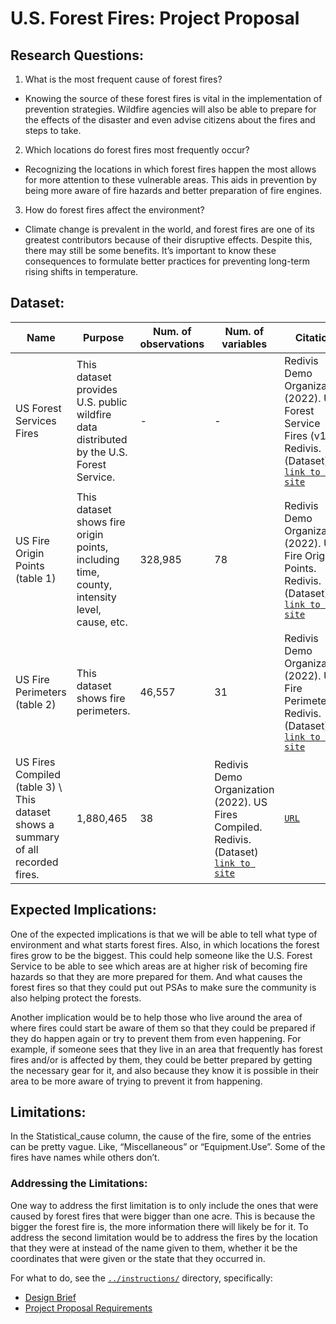 # U.S. Forest Fires: Project Proposal 

## Research Questions:

1. What is the most frequent cause of forest fires?
- Knowing the source of these forest fires is vital in the implementation of prevention strategies. Wildfire agencies will also be able to prepare for the effects of the disaster and even advise citizens about the fires and steps to take.
2. Which locations do forest fires most frequently occur?
- Recognizing the locations in which forest fires happen the most allows for more attention to these vulnerable areas. This aids in prevention by being more aware of fire hazards and better preparation of fire engines.
3. How do forest fires affect the environment?
- Climate change is prevalent in the world, and forest fires are one of its greatest contributors because of their disruptive effects. Despite this, there may still be some benefits. It’s important to know these consequences to formulate better practices for preventing long-term rising shifts in temperature.

## Dataset:

| Name                     | Purpose | Num. of observations | Num. of variables | Citation | URL |
|--------------------------|---------|----------------------|-------------------|----------|-----|
| US Forest Services Fires | This dataset provides U.S. public wildfire data distributed by the U.S. Forest Service. | - | - | Redivis Demo Organization (2022). US Forest Service Fires (v1.1). Redivis. (Dataset) [`link to site`](https://redivis.com/datasets/5k9t-07xsg7ckc?v=1.1) | [`URL`](https://redivis.com/datasets/5k9t-07xsg7ckc?v=1.1) |
| US Fire Origin Points (table 1) | This dataset shows fire origin points, including time, county, intensity level, cause, etc. | 328,985 | 78 | Redivis Demo Organization (2022). US Fire Origin Points. Redivis. (Dataset) [`link to site`](https://redivis.com/datasets/5k9t-07xsg7ckc/tables/5r3s-4s2avr2eb?variable=initial_response) | [`URL`](https://redivis.com/datasets/5k9t-07xsg7ckc/tables/5r3s-4s2avr2eb?variable=initial_response) |
| US Fire Perimeters (table 2) | This dataset shows fire perimeters. | 46,557 | 31 | Redivis Demo Organization (2022). US Fire Perimeters. Redivis. (Dataset) [`link to site`](https://redivis.com/datasets/5k9t-07xsg7ckc/tables/9r58-8ckedbnhw) | [`URL`](https://redivis.com/datasets/5k9t-07xsg7ckc/tables/9r58-8ckedbnhw) |
| US Fires Compiled (table 3) \ This dataset shows a summary of all recorded fires. | 1,880,465 | 38 | Redivis Demo Organization (2022). US Fires Compiled. Redivis. (Dataset) [`link to site`](https://redivis.com/datasets/5k9t-07xsg7ckc/tables/t935-9twa6qwpz) | [`URL`](https://redivis.com/datasets/5k9t-07xsg7ckc/tables/t935-9twa6qwpz) |


## Expected Implications:

One of the expected implications is that we will be able to tell what type of environment and what starts forest fires. Also, in which locations the forest fires grow to be the biggest. This could help someone like the U.S. Forest Service to be able to see which areas are at higher risk of becoming fire hazards so that they are more prepared for them. And what causes the forest fires so that they could put out PSAs to make sure the community is also helping protect the forests.

Another implication would be to help those who live around the area of where fires could start be aware of them so that they could be prepared if they do happen again or try to prevent them from even happening. For example, if someone sees that they live in an area that frequently has forest fires and/or is affected by them, they could be better prepared by getting the necessary gear for it, and also because they know it is possible in their area to be more aware of trying to prevent it from happening.

## Limitations:

In the Statistical_cause column, the cause of the fire, some of the entries can be pretty vague. Like, “Miscellaneous” or “Equipment.Use”.
Some of the fires have names while others don’t.

### Addressing the Limitations:

One way to address the first limitation is to only include the ones that were caused by forest fires that were bigger than one acre. This is because the bigger the forest fire is, the more information there will likely be for it.
To address the second limitation would be to address the fires by the location that they were at instead of the name given to them, whether it be the coordinates that were given or the state that they occurred in.


For what to do, see the [`../instructions/`](../instructions/) directory, specifically: 

* [Design Brief](../instructions/project-design-brief.pdf)
* [Project Proposal Requirements](../instructions/p01-proposal-requirements.md)
